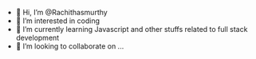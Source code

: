 - 👋 Hi, I’m @Rachithasmurthy
- 👀 I’m interested in coding
- 🌱 I’m currently learning Javascript and other stuffs related to full stack development
- 💞️ I’m looking to collaborate on ...

<!---
Rachithasmurthy/Rachithasmurthy is a ✨ special ✨ repository because its `README.md` (this file) appears on your GitHub profile.
You can click the Preview link to take a look at your changes.
--->
